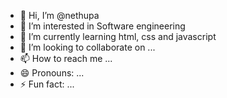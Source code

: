 - 👋 Hi, I’m @nethupa
- 👀 I’m interested in Software engineering
- 🌱 I’m currently learning html, css and javascript
- 💞️ I’m looking to collaborate on ...
- 📫 How to reach me ...
- 😄 Pronouns: ...
- ⚡ Fun fact: ...

<!---
nethupa/nethupa is a ✨ special ✨ repository because its `README.md` (this file) appears on your GitHub profile.
You can click the Preview link to take a look at your changes.
--->
